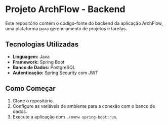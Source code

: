 # Projeto ArchFlow - Backend

Este repositório contém o código-fonte do backend da aplicação ArchFlow, uma plataforma para gerenciamento de projetos e tarefas.

## Tecnologias Utilizadas

- **Linguagem:** Java
- **Framework:** Spring Boot
- **Banco de Dados:** PostgreSQL
- **Autenticação:** Spring Security com JWT

## Como Começar

1. Clone o repositório.
2. Configure as variáveis de ambiente para a conexão com o banco de dados.
3. Execute a aplicação com `./mvnw spring-boot:run`.
